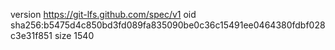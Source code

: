 version https://git-lfs.github.com/spec/v1
oid sha256:b5475d4c850bd3fd089fa835090be0c36c15491ee0464380fdbf028c3e31f851
size 1540
